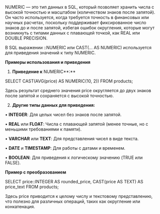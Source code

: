 NUMERIC — это тип данных в SQL, который позволяет хранить числа с высокой точностью и масштабом (количеством знаков после запятой). Он часто используется, когда требуется точность в финансовых или научных расчетах, поскольку поддерживает фиксированное число знаков до и после запятой, избегая ошибок округления, которые могут возникнуть с типами данных с плавающей точкой, как REAL или DOUBLE PRECISION.

  

В SQL выражении ::NUMERIC или CAST(... AS NUMERIC) используется для приведения значений к типу NUMERIC.

  

**Примеры использования и приведения**

  

1. **Приведение к** NUMERIC**:**

  

SELECT CAST(AVG(price) AS NUMERIC(10, 2)) FROM products;

  

Здесь результат среднего значения price округляется до двух знаков после запятой и сохраняется с высокой точностью.

  

2. **Другие типы данных для приведения:**

• **INTEGER**: Для целых чисел без знаков после запятой.

• **REAL** или **FLOAT**: Числа с плавающей запятой (менее точные, но с меньшими требованиями к памяти).

• **VARCHAR** или **TEXT**: Для представления чисел в виде текста.

• **DATE** и **TIMESTAMP**: Для работы с датами и временем.

• **BOOLEAN**: Для приведения к логическому значению (TRUE или FALSE).

  

**Пример с преобразованием**

  

SELECT price::INTEGER AS rounded_price, CAST(price AS TEXT) AS price_text FROM products;

  

Здесь price приводится к целому числу и текстовому представлению, что полезно для различных операций, таких как округление или конкатенация.